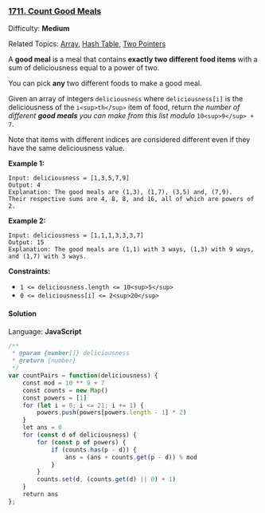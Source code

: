 ### [1711\. Count Good Meals](https://leetcode.com/problems/count-good-meals/)

Difficulty: **Medium**  

Related Topics: [Array](https://leetcode.com/tag/array/), [Hash Table](https://leetcode.com/tag/hash-table/), [Two Pointers](https://leetcode.com/tag/two-pointers/)


A **good meal** is a meal that contains **exactly two different food items** with a sum of deliciousness equal to a power of two.

You can pick **any** two different foods to make a good meal.

Given an array of integers `deliciousness` where `deliciousness[i]` is the deliciousness of the `i<sup>​​​​​​th</sup>​​​​`​​​​ item of food, return _the number of different **good meals** you can make from this list modulo_ `10<sup>9</sup> + 7`.

Note that items with different indices are considered different even if they have the same deliciousness value.

**Example 1:**

```
Input: deliciousness = [1,3,5,7,9]
Output: 4
Explanation: The good meals are (1,3), (1,7), (3,5) and, (7,9).
Their respective sums are 4, 8, 8, and 16, all of which are powers of 2.
```

**Example 2:**

```
Input: deliciousness = [1,1,1,3,3,3,7]
Output: 15
Explanation: The good meals are (1,1) with 3 ways, (1,3) with 9 ways, and (1,7) with 3 ways.
```

**Constraints:**

*   `1 <= deliciousness.length <= 10<sup>5</sup>`
*   `0 <= deliciousness[i] <= 2<sup>20</sup>`


#### Solution

Language: **JavaScript**

```javascript
/**
 * @param {number[]} deliciousness
 * @return {number}
 */
var countPairs = function(deliciousness) {
    const mod = 10 ** 9 + 7
    const counts = new Map()
    const powers = [1]
    for (let i = 0; i <= 21; i += 1) {
        powers.push(powers[powers.length - 1] * 2)
    }
    let ans = 0
    for (const d of deliciousness) {
        for (const p of powers) {
            if (counts.has(p - d)) {
                ans = (ans + counts.get(p - d)) % mod
            }
        }
        counts.set(d, (counts.get(d) || 0) + 1)
    }
    return ans
};
```
